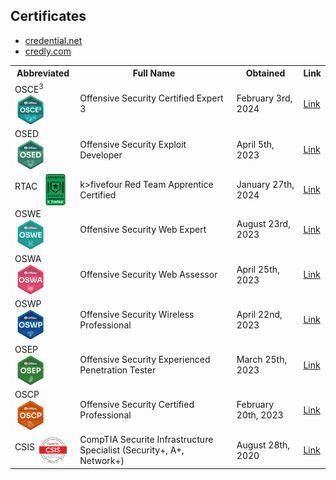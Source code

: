 ## Certificates

- [credential.net](https://www.credential.net/profile/thomasbwells/wallet)
- [credly.com](https://www.credly.com/users/thomas-b-wells/badges)


<table>
  <tr>
    <th>Abbreviated</th>
    <th>Full Name</th>
    <th>Obtained</th>
    <th>Link</th>
  </tr>
  <tr>
    <td>OSCE<sup>3</sup> <img src="images/OSCE3.png" width="50" align="middle" /></td>
	<td>Offensive Security Certified Expert 3</td>
    <td>February 3rd, 2024</td>
    <td><a href="https://www.credential.net/6756d2f2-a1d2-4d2c-83f8-7cc842d39a69">Link</a></td>
  </tr>
  <tr>
    <td>OSED <img src="images/OSED.png" width="50" align="middle" /></td>
	<td>Offensive Security Exploit Developer</td>
    <td>April 5th, 2023</td>
    <td><a href="https://www.credential.net/ab8fcd09-7a09-4c14-a6b0-ab678d5cdb43">Link</a></td>
  </tr>
  <tr>
    <td>RTAC <img src="images/RTAC.png" width="50" align="middle" /></td>
	<td>k>fivefour Red Team Apprentice Certified</td>
    <td>January 27th, 2024</td>
    <td><a href="https://www.credly.com/badges/dd8ba6de-8f90-45fc-965f-04c6fedc8100">Link</a></td>
  </tr>
  <tr>
    <td>OSWE <img src="images/OSWE.png" width="50" align="middle" /></td>
	<td>Offensive Security Web Expert</td>
    <td>August 23rd, 2023</td>
    <td><a href="https://www.credential.net/b8151f21-cd6f-46b1-bbc1-a88fb6358e80">Link</a></td>
  </tr>
  <tr>
    <td>OSWA <img src="images/OSWA.png" width="50" align="middle" /></td>
	<td>Offensive Security Web Assessor</td>
    <td>April 25th, 2023</td>
    <td><a href="https://www.credential.net/37a3aa82-9dfc-4d9d-a143-c9afed9ca808">Link</a></td>
  </tr>
  <tr>
    <td>OSWP <img src="images/OSWP.png" width="50" align="middle" /></td>
	<td>Offensive Security Wireless Professional</td>
    <td>April 22nd, 2023</td>
    <td><a href="https://www.credential.net/5eba12a9-5830-4859-be04-6979d9db3ec1">Link</a></td>
  </tr>
  <tr>
    <td>OSEP <img src="images/OSEP.png" width="50" align="middle" /></td>
	<td>Offensive Security Experienced Penetration Tester</td>
    <td>March 25th, 2023</td>
    <td><a href="https://www.credential.net/2fc74f52-08f0-43cf-a4ab-1422c54c4331">Link</a></td>
  </tr>
  <tr>
    <td>OSCP <img src="images/OSCP.png" width="50" align="middle" /></td>
	<td>Offensive Security Certified Professional</td>
    <td>February 20th, 2023</td>
    <td><a href="https://www.credential.net/2ce23116-4238-41e3-b00a-f123f6c16af7">Link</a></td>
  </tr>
  <tr>
    <td>CSIS <img src="images/CSIS.png" width="50" align="middle" /></td>
	<td>CompTIA Securite Infrastructure Specialist (Security+, A+, Network+)</td>
    <td>August 28th, 2020</td>
    <td><a href="https://www.credly.com/badges/4daaa24d-9877-44d2-8ab8-cb09378f7814">Link</a></td>
  </tr>

</table>
